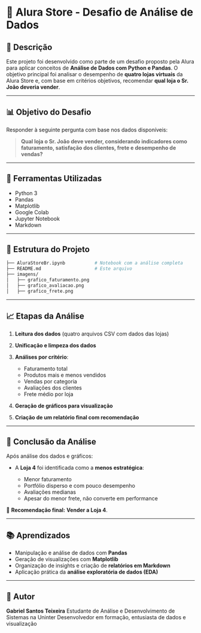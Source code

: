 # 🛒 Alura Store - Desafio de Análise de Dados

## 📌 Descrição

Este projeto foi desenvolvido como parte de um desafio proposto pela Alura para aplicar conceitos de **Análise de Dados com Python e Pandas**. O objetivo principal foi analisar o desempenho de **quatro lojas virtuais** da Alura Store e, com base em critérios objetivos, recomendar **qual loja o Sr. João deveria vender**.

---

## 📊 Objetivo do Desafio

Responder à seguinte pergunta com base nos dados disponíveis:

> **Qual loja o Sr. João deve vender, considerando indicadores como faturamento, satisfação dos clientes, frete e desempenho de vendas?**

---

## 🧰 Ferramentas Utilizadas

* Python 3
* Pandas
* Matplotlib
* Google Colab
* Jupyter Notebook
* Markdown

---

## 📁 Estrutura do Projeto

```bash
├── AluraStoreBr.ipynb           # Notebook com a análise completa
├── README.md                    # Este arquivo
├── imagens/
│   ├── grafico_faturamento.png
│   ├── grafico_avaliacao.png
│   ├── grafico_frete.png
```

---

## 📈 Etapas da Análise

1. **Leitura dos dados** (quatro arquivos CSV com dados das lojas)
2. **Unificação e limpeza dos dados**
3. **Análises por critério**:

   * Faturamento total
   * Produtos mais e menos vendidos
   * Vendas por categoria
   * Avaliações dos clientes
   * Frete médio por loja
4. **Geração de gráficos para visualização**
5. **Criação de um relatório final com recomendação**

---

## 🧾 Conclusão da Análise

Após análise dos dados e gráficos:

* A **Loja 4** foi identificada como a **menos estratégica**:

  * Menor faturamento
  * Portfólio disperso e com pouco desempenho
  * Avaliações medianas
  * Apesar do menor frete, não converte em performance

📌 **Recomendação final:** **Vender a Loja 4**.

---

## 📚 Aprendizados

* Manipulação e análise de dados com **Pandas**
* Geração de visualizações com **Matplotlib**
* Organização de insights e criação de **relatórios em Markdown**
* Aplicação prática da **análise exploratória de dados (EDA)**

---

## 🧠 Autor

**Gabriel Santos Teixeira**
Estudante de Análise e Desenvolvimento de Sistemas na Uninter
Desenvolvedor em formação, entusiasta de dados e visualização

